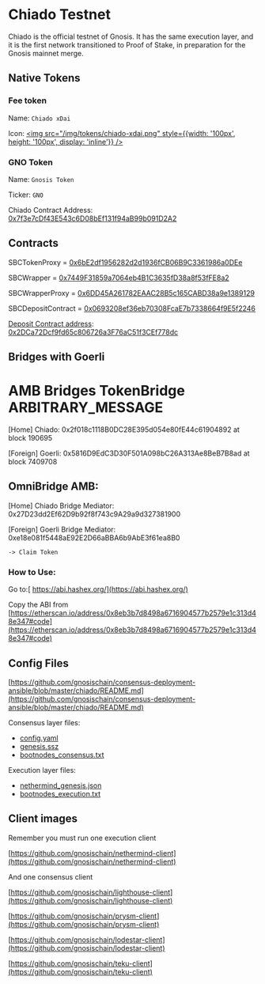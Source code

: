 ---
---

# Chiado Testnet

Chiado is the official testnet of Gnosis. It has the same execution layer, and it is the first network transitioned to Proof of Stake, in preparation for the Gnosis mainnet merge.


## Native Tokens

### Fee token

Name: `Chiado xDai`

Icon: <a href="/img/tokens/chiado-xdai.png"><img src="/img/tokens/chiado-xdai.png" style={{width: '100px', height: '100px', display: 'inline'}} /></a>


### GNO Token

Name: `Gnosis Token`

Ticker: `GNO`

Chiado Contract Address: [0x7f3e7cDf43E543c6D08bEf131f94aB99b091D2A2](https://blockscout-chiado.gnosistestnet.com/address/0x7f3e7cDf43E543c6D08bEf131f94aB99b091D2A2)  


## Contracts

SBCTokenProxy = [0x6bE2df1956282d2d1936fCB06B9C3361986a0DEe](https://blockscout-chiado.gnosistestnet.com/address/0x6bE2df1956282d2d1936fCB06B9C3361986a0DEe) 

SBCWrapper = [0x7449F31859a7064eb4B1C3635fD38a8f53fFE8a2](https://blockscout-chiado.gnosistestnet.com/address/0x7449F31859a7064eb4B1C3635fD38a8f53fFE8a2) 

SBCWrapperProxy = [0x6DD45A261782EAAC28B5c165CABD38a9e1389129](https://blockscout-chiado.gnosistestnet.com/address/0x6DD45A261782EAAC28B5c165CABD38a9e1389129) 

SBCDepositContract = [0x0693208ef36eb70308FcaE7b7338664f9E5f2246](https://blockscout-chiado.gnosistestnet.com/address/0x0693208ef36eb70308FcaE7b7338664f9E5f2246) 

[Deposit Contract address](https://github.com/gnosischain/consensus-deployment-ansible/blob/master/chiado/custom_config_data/config.yaml#L21): [0x2DCa72Dcf9fd65c806726a3F76aC51f3CEf778dc](https://blockscout-chiado.gnosistestnet.com/address/0x2DCa72Dcf9fd65c806726a3F76aC51f3CEf778dc) 


## Bridges with Goerli

# AMB Bridges TokenBridge ARBITRARY_MESSAGE

[Home] Chiado: 0x2f018c1118B0DC28E395d054e80fE44c61904892 at block 190695

[Foreign] Goerli: 0x5816D9EdC3D30F501A098bC26A313Ae8BeB7B8ad at block 7409708

## OmniBridge AMB:

[Home] Chiado Bridge Mediator: 0x27D23dd2Ef62D9b92f8f743c9A29a9d327381900

[Foreign] Goerli Bridge Mediator: 0xe18e081f5448aE92E2D66aBBA6b9AbE3f61ea8B0

	-> Claim Token


### How to Use:

Go to:[ https://abi.hashex.org/](https://abi.hashex.org/)

Copy the ABI from [https://etherscan.io/address/0x8eb3b7d8498a6716904577b2579e1c313d48e347#code](https://etherscan.io/address/0x8eb3b7d8498a6716904577b2579e1c313d48e347#code)


## Config Files

[https://github.com/gnosischain/consensus-deployment-ansible/blob/master/chiado/README.md](https://github.com/gnosischain/consensus-deployment-ansible/blob/master/chiado/README.md)

Consensus layer files:



* [config.yaml](https://github.com/gnosischain/consensus-deployment-ansible/blob/master/chiado/custom_config_data/config.yaml)
* [genesis.ssz](https://github.com/gnosischain/consensus-deployment-ansible/blob/master/chiado/custom_config_data/genesis.ssz)
* [bootnodes_consensus.txt](https://github.com/gnosischain/consensus-deployment-ansible/blob/master/chiado/custom_config_data/bootnodes_consensus.txt)

Execution layer files:



* [nethermind_genesis.json](https://github.com/gnosischain/consensus-deployment-ansible/blob/master/chiado/custom_config_data/nethermind_genesis.json)
* [bootnodes_execution.txt](https://github.com/gnosischain/consensus-deployment-ansible/blob/master/chiado/custom_config_data/bootnodes_execution.txt)


## Client images

Remember you must run one execution client

[https://github.com/gnosischain/nethermind-client](https://github.com/gnosischain/nethermind-client) 

And one consensus client

[https://github.com/gnosischain/lighthouse-client](https://github.com/gnosischain/lighthouse-client) 

[https://github.com/gnosischain/prysm-client](https://github.com/gnosischain/prysm-client) 

[https://github.com/gnosischain/lodestar-client](https://github.com/gnosischain/lodestar-client) 

[https://github.com/gnosischain/teku-client](https://github.com/gnosischain/teku-client) 

